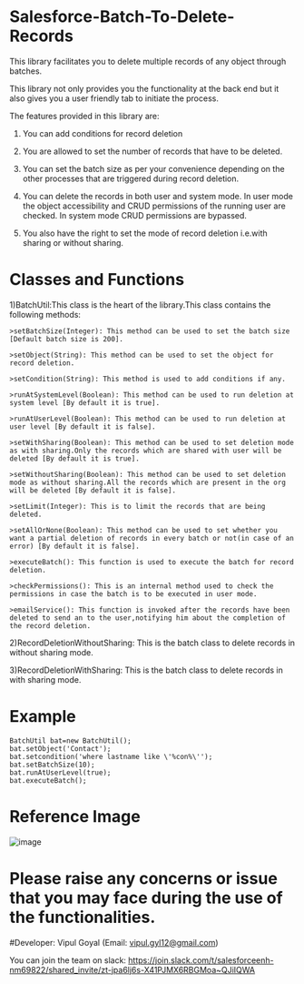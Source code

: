 # Salesforce-Batch-To-Delete-Records

This library facilitates you to delete multiple records of any object through batches.

This library not only provides you the functionality at the back end but it also gives you a user friendly tab to initiate the process.

The features provided in this library are:

1) You can add conditions for record deletion

2) You are allowed to set the number of records that have to be deleted.

3) You can set the batch size as per your convenience depending on the other processes that are triggered during record deletion.

4) You can delete the records in both user and system mode. In user mode the object accessibility and CRUD permissions of the running user are checked. In system mode CRUD permissions are bypassed.

5) You also have the right to set the mode of record deletion i.e.with sharing or without sharing.

# Classes and Functions
1)BatchUtil:This class is the heart of the library.This class contains the following methods:

	>setBatchSize(Integer): This method can be used to set the batch size [Default batch size is 200].
	
	>setObject(String): This method can be used to set the object for record deletion.
	
	>setCondition(String): This method is used to add conditions if any.
	
	>runAtSystemLevel(Boolean): This method can be used to run deletion at system level [By default it is true].
	
	>runAtUserLevel(Boolean): This method can be used to run deletion at user level [By default it is false].
	
	>setWithSharing(Boolean): This method can be used to set deletion mode as with sharing.Only the records which are shared with user will be deleted [By default it is true].
	
	>setWithoutSharing(Boolean): This method can be used to set deletion mode as without sharing.All the records which are present in the org will be deleted [By default it is false].
	
	>setLimit(Integer): This is to limit the records that are being deleted.
	
	>setAllOrNone(Boolean): This method can be used to set whether you want a partial deletion of records in every batch or not(in case of an error) [By default it is false].
	
	>executeBatch(): This function is used to execute the batch for record deletion.
	
	>checkPermissions(): This is an internal method used to check the permissions in case the batch is to be executed in user mode.

	>emailService(): This function is invoked after the records have been deleted to send an to the user,notifying him about the completion of the record deletion.
	
2)RecordDeletionWithoutSharing: This is the batch class to delete records in without sharing mode.

3)RecordDeletionWithSharing: This is the batch class to delete records in with sharing mode.

# Example
	BatchUtil bat=new BatchUtil();
	bat.setObject('Contact');
	bat.setcondition('where lastname like \'%con%\'');
	bat.setBatchSize(10);
	bat.runAtUserLevel(true);
	bat.executeBatch();
	
# Reference Image

![image](https://user-images.githubusercontent.com/28615932/110556465-8f8c9580-8164-11eb-90b9-3b6e0e336660.png)


# Please raise any concerns or issue that you may face during the use of the functionalities.

#Developer: Vipul Goyal (Email: vipul.gyl12@gmail.com)


You can join the team on slack: https://join.slack.com/t/salesforceenh-nm69822/shared_invite/zt-jpa6lj6s-X41PJMX6RBGMoa~QJiIQWA

